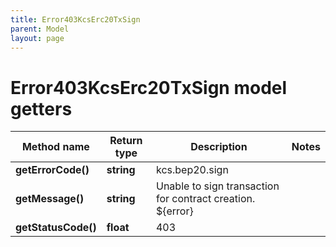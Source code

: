 ```yaml
---
title: Error403KcsErc20TxSign
parent: Model
layout: page
---
```


# Error403KcsErc20TxSign model getters

Method name | Return type | Description | Notes
------------ | ------------- | ------------- | -------------
**getErrorCode()** | **string** | kcs.bep20.sign |
**getMessage()** | **string** | Unable to sign transaction for contract creation. ${error} |
**getStatusCode()** | **float** | 403 |

